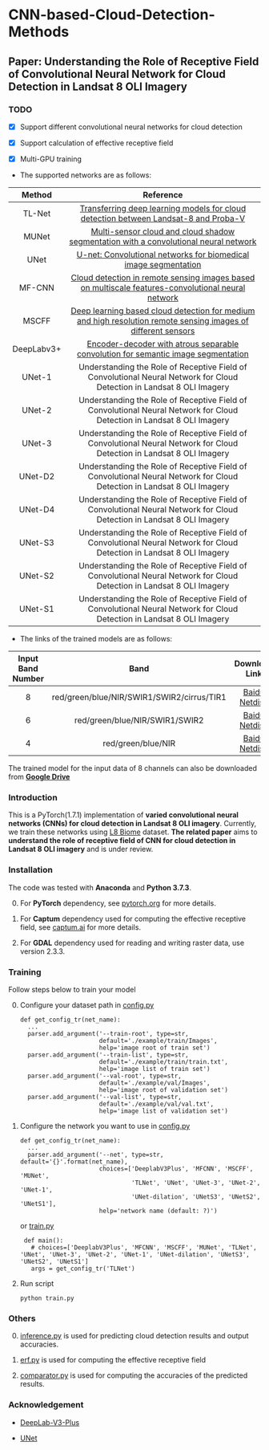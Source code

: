 # CNN-based-Cloud-Detection-Methods
## Paper: Understanding the Role of Receptive Field of Convolutional Neural Network for Cloud Detection in Landsat 8 OLI Imagery

### TODO
- [x] Support different convolutional neural networks for cloud detection
- [x] Support calculation of effective receptive field
- [x] Multi-GPU training



* The supported networks are as follows:

|Method|Reference|
|:-:|:-:|
|TL-Net|[Transferring deep learning models for cloud detection between Landsat-8 and Proba-V](https://www.sciencedirect.com/science/article/pii/S0924271619302801)|
|MUNet|[Multi-sensor cloud and cloud shadow segmentation with a convolutional neural network](https://www.sciencedirect.com/science/article/pii/S0034425719302159)|
|UNet|[U-net: Convolutional networks for biomedical image segmentation](https://link.springer.com/chapter/10.1007/978-3-319-24574-4_28)|
|MF-CNN|[Cloud detection in remote sensing images based on multiscale features-convolutional neural network](https://ieeexplore.ieee.org/document/8625476)|
|MSCFF|[Deep learning based cloud detection for medium and high resolution remote sensing images of different sensors](https://www.sciencedirect.com/science/article/pii/S0924271619300565)|
|DeepLabv3+|[Encoder-decoder with atrous separable convolution for semantic image segmentation](https://arxiv.org/abs/1802.02611)|
|UNet-1|Understanding the Role of Receptive Field of Convolutional Neural Network for Cloud Detection in Landsat 8 OLI Imagery|
|UNet-2|Understanding the Role of Receptive Field of Convolutional Neural Network for Cloud Detection in Landsat 8 OLI Imagery|
|UNet-3|Understanding the Role of Receptive Field of Convolutional Neural Network for Cloud Detection in Landsat 8 OLI Imagery|
|UNet-D2|Understanding the Role of Receptive Field of Convolutional Neural Network for Cloud Detection in Landsat 8 OLI Imagery|
|UNet-D4|Understanding the Role of Receptive Field of Convolutional Neural Network for Cloud Detection in Landsat 8 OLI Imagery|
|UNet-S3|Understanding the Role of Receptive Field of Convolutional Neural Network for Cloud Detection in Landsat 8 OLI Imagery|
|UNet-S2|Understanding the Role of Receptive Field of Convolutional Neural Network for Cloud Detection in Landsat 8 OLI Imagery|
|UNet-S1|Understanding the Role of Receptive Field of Convolutional Neural Network for Cloud Detection in Landsat 8 OLI Imagery|


* The links of the trained models are as follows:

|Input Band Number|Band|Download Link|Password|
|:-:|:-:|:-:|:-:|
|8|red/green/blue/NIR/SWIR1/SWIR2/cirrus/TIR1|[Baidu Netdisk](https://pan.baidu.com/s/1obbeQlKybN40EW5lO6XUqQ?pwd=3tre)|3tre|
|6|red/green/blue/NIR/SWIR1/SWIR2|[Baidu Netdisk](https://pan.baidu.com/s/1xAf6PnOfokroxmcQlIUhUA?pwd=m6nt)|m6nt|
|4|red/green/blue/NIR|[Baidu Netdisk](https://pan.baidu.com/s/1nYHaIWZ0aA3MsxqHdviG5Q?pwd=qy48)|qy48|

The trained model for the input data of 8 channels can also be downloaded from **[Google Drive](https://drive.google.com/drive/folders/1Av1Gl3WEug_G2UC4WZgddI1YVdvCiwfW?usp=sharing)**



### Introduction
This is a PyTorch(1.7.1) implementation of **varied convolutional neural networks (CNNs) for cloud detection in Landsat 8 OLI imagery**. Currently, we train these networks using [L8 Biome](https://landsat.usgs.gov/landsat-8-cloud-cover-assessment-validation-data) dataset. **The related paper** aims to **understand the role of receptive field of CNN for cloud detection in Landsat 8 OLI imagery** and is under review.



### Installation
The code was tested with **Anaconda** and **Python 3.7.3**.

0. For **PyTorch** dependency, see [pytorch.org](https://pytorch.org/) for more details.

1. For **Captum** dependency used for computing the effective receptive field, see [captum.ai](https://captum.ai/) for more details.

2. For **GDAL** dependency used for reading and writing raster data, use version 2.3.3.



### Training
Follow steps below to train your model

0. Configure your dataset path in [config.py](https://github.com/LK-Peng/CNN-based-Cloud-Detection-Methods/blob/main/config.py)
    ```Shell
    def get_config_tr(net_name):
      ...
      parser.add_argument('--train-root', type=str,
                          default='./example/train/Images',
                          help='image root of train set')
      parser.add_argument('--train-list', type=str,
                          default='./example/train/train.txt',
                          help='image list of train set')
      parser.add_argument('--val-root', type=str,
                          default='./example/val/Images',
                          help='image root of validation set')
      parser.add_argument('--val-list', type=str,
                          default='./example/val/val.txt',
                          help='image list of validation set')
    ```
    
1. Configure the network you want to use in [config.py](https://github.com/LK-Peng/CNN-based-Cloud-Detection-Methods/blob/main/config.py) 
    ```Shell
    def get_config_tr(net_name):
      ...
      parser.add_argument('--net', type=str, default='{}'.format(net_name),
                          choices=['DeeplabV3Plus', 'MFCNN', 'MSCFF', 'MUNet',
                                   'TLNet', 'UNet', 'UNet-3', 'UNet-2', 'UNet-1',
                                   'UNet-dilation', 'UNetS3', 'UNetS2', 'UNetS1'],
                          help='network name (default: ?)')
    ```
    
    or [train.py](https://github.com/LK-Peng/CNN-based-Cloud-Detection-Methods/blob/main/train.py)
    
    ```Shell
     def main():
       # choices=['DeeplabV3Plus', 'MFCNN', 'MSCFF', 'MUNet', 'TLNet', 'UNet', 'UNet-3', 'UNet-2', 'UNet-1', 'UNet-dilation', 'UNetS3', 'UNetS2', 'UNetS1']
       args = get_config_tr('TLNet')
     ```

2. Run script
     ```Shell
     python train.py
     ```
     
### Others
0. [inference.py](https://github.com/LK-Peng/CNN-based-Cloud-Detection-Methods/blob/main/inference.py) is used for predicting cloud detection results and output accuracies.

1. [erf.py](https://github.com/LK-Peng/CNN-based-Cloud-Detection-Methods/blob/main/erf.py) is used for computing the effective receptive field

2. [comparator.py](https://github.com/LK-Peng/CNN-based-Cloud-Detection-Methods/blob/main/comparator.py) is used for computing the accuracies of the predicted results.



### Acknowledgement
* [DeepLab-V3-Plus](https://github.com/jfzhang95/pytorch-deeplab-xception)

* [UNet](https://github.com/milesial/Pytorch-UNet)
